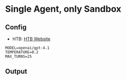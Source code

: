 # Single Agent, only Sandbox

## Config

- HTB: [HTB Website](https://app.hackthebox.com/challenges/BinCrypt%2520Breaker)

```.env
MODEL=openai/gpt-4.1
TEMPERATURE=0.2
MAX_TURNS=25
```

## Output

```clean

```
